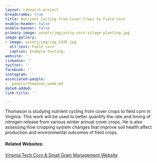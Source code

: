```yaml
---
layout: research-project
breadcrumbs: true
title: Nutrient Cycling from Cover Crops to Field Corn
enable-header: false
enable-banner: false
primary-image: assets/img/yutzy-corn-silage-planting.jpg
image-gallery:
- image: assets/img/img_1435.jpg
  alt-text: Field corn
  caption: Example testing.
website: ''
linkedin: ''
twitter: ''
facebook: ''
instagram: ''
associated-people:
- _people/thomason_wade.md
dated-added: 
link-title: ''

---
```

Thomason is studying nutrient cycling from cover crops to field corn in Virginia. This work will be used to better quantify the rate and timing of nitrogen release from various winter annual cover crops. He is also assessing how cropping system changes that improve soil health affect production and environmental outcomes of field crops.

#### Related Websites:

[Virginia Tech Corn & Small Grain Management Website](https://www.grains.spes.vt.edu/)